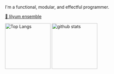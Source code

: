 I'm a functional, modular, and effectful programmer.

[📎 lilyum ensemble](https://nymphium.github.io/)

<p align="left"> 
  <img alt="Top Langs" height="150px" src="https://github-readme-stats.vercel.app/api/top-langs/?username=Nymphium&layout=compact&show_icons=true&theme=onedark" />
  <img alt="github stats" height="150px" src="https://github-readme-stats.vercel.app/api?username=Nymphium&theme=onedark&show_icons=ture" />
</p>
